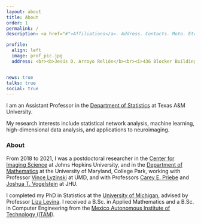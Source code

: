 ```yaml
---
layout: about
title: About
order: 1
permalink: /
description: <a href="#">Affiliations</a>. Address. Contacts. Moto. Etc.

profile:
  align: left
  image: prof_pic.jpg
  address: <br><b>Jesús D. Arroyo Relión</b><br><i>436 Blocker Building<br>3143 TAMU<br>College Station, TX 77843-3143</i>


news: true
talks: true
social: true
---
```


I am an Assistant Professor in the [Department of Statistics](https://stat.tamu.edu/) at Texas A&M University.

My research interests include statistical network analysis, machine learning, high-dimensional data analysis, and applications to neuroimaging.

### About

From 2018 to 2021, I was a postdoctoral researcher in the [Center for Imaging Science](https://www.cis.jhu.edu/) at Johns Hopkins University, and in the [Department of Mathematics](https://www-math.umd.edu/) at the University of Maryland, College Park, working with Professor [Vince Lyzinski](https://www.math.umd.edu/~vlyzinsk/) at UMD, and with Professors
[Carey E. Priebe](http://www.ams.jhu.edu/~priebe/) and [Joshua T. Vogelstein](https://jovo.me/) at JHU. 

I completed my PhD in Statistics at the [University of Michigan](https://lsa.umich.edu/stats), advised by Professor [Liza Levina](http://dept.stat.lsa.umich.edu/~elevina/). I received a B.Sc. in Applied Mathematics and a B.Sc. in Computer Engineering from the [Mexico Autonomous Institute of Technology (ITAM)](http://www.itam.mx).


